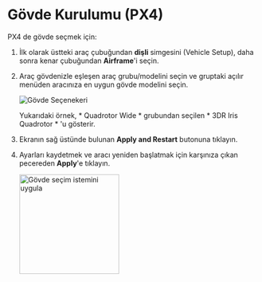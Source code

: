 # Gövde Kurulumu (PX4)

PX4 de gövde seçmek için:

1. İlk olarak üstteki araç çubuğundan **dişli** simgesini (Vehicle Setup), daha sonra kenar çubuğundan **Airframe**'i seçin.
2. Araç gövdenizle eşleşen araç grubu/modelini seçin ve gruptaki açılır menüden aracınıza en uygun gövde modelini seçin.
    
    ![Gövde Seçenekeri](../../assets/setup/airframe_px4.jpg)
    
    Yukarıdaki örnek, * Quadrotor Wide * grubundan seçilen * 3DR Iris Quadrotor * 'u gösterir.

3. Ekranın sağ üstünde bulunan **Apply and Restart** butonuna tıklayın.

4. Ayarları kaydetmek ve aracı yeniden başlatmak için karşınıza çıkan pecereden **Apply**'e tıklayın.
    
    <img src="../../assets/setup/airframe_px4_apply_prompt.jpg" width="200px" title="Gövde seçim istemini uygula" />